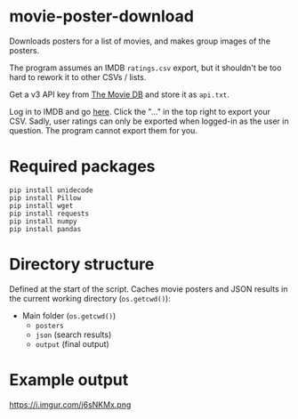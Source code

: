# movie-poster-download
Downloads posters for a list of movies, and makes group images of the posters.

The program assumes an IMDB `ratings.csv` export, but it shouldn't be too hard to rework it to other CSVs / lists.

Get a v3 API key from [The Movie DB](https://www.themoviedb.org/documentation/api) and store it as `api.txt`.

Log in to IMDB and go [here](https://www.imdb.com/list/ratings). Click the "..." in the top right to export your CSV. Sadly, user ratings can only be exported when logged-in as the user in question. The program cannot export them for you.

# Required packages

```
pip install unidecode
pip install Pillow
pip install wget
pip install requests
pip install numpy
pip install pandas
```

# Directory structure

Defined at the start of the script. Caches movie posters and JSON results in the current working directory (`os.getcwd()`):

* Main folder (`os.getcwd()`)
  * `posters`
  * `json` (search results)
  * `output` (final output)

# Example output

https://i.imgur.com/j6sNKMx.png
